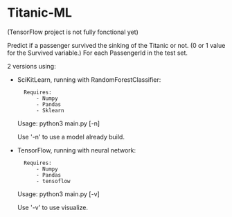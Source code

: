 # Titanic-ML

(TensorFlow project is not fully fonctional yet)

Predict if a passenger survived the sinking of the Titanic or not. (0 or 1 value for the Survived variable.)
For each PassengerId in the test set.

2 versions using:

- SciKitLearn, running with RandomForestClassifier:

		Requires:
			- Numpy
			- Pandas
			- Sklearn

	Usage: python3 main.py [-n]

	Use '-n' to use a model already build.


- TensorFlow, running with neural network:

		Requires:
			- Numpy
			- Pandas
			- tensoflow

	Usage: python3 main.py [-v]

	Use '-v' to use visualize.
